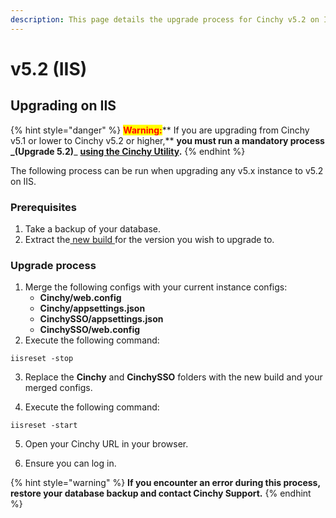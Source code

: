 ```yaml
---
description: This page details the upgrade process for Cinchy v5.2 on IIS.
---
```


# v5.2 (IIS)

## Upgrading on IIS

{% hint style="danger" %}
<mark style="color:red;">**Warning:**</mark>** If you are upgrading from Cinchy v5.1 or lower to Cinchy v5.2 or higher,** **you must run a mandatory process **_**(Upgrade 5.2)**_ [**using the Cinchy Utility**](https://app.gitbook.com/o/-LDtM6UlhGoQ91uwM5SF/s/F1vvLbEMfTF1UqCFU9hs/~/changes/287/deployment-guide/upgrade-guides/upgrading-cinchy-versions/cinchy-upgrade-utility)**.**
{% endhint %}

The following process can be run when upgrading any v5.x instance to v5.2 on IIS.

### Prerequisites

1. Take a backup of your database.
2. Extract the[ new build ](https://platform.docs.cinchy.com/deployment-guide/deployment-installation-guides/deployment-planning-overview-and-checklist/deployment-prerequisites#4.1-access-the-artifacts)for the version you wish to upgrade to.

### Upgrade process

1. Merge the following configs with your current instance configs:
   - **Cinchy/web.config**
   - **Cinchy/appsettings.json**
   - **CinchySSO/appsettings.json**
   - **CinchySSO/web.config**
2. Execute the following command:

```
iisreset -stop
```

3.  Replace the **Cinchy** and **CinchySSO** folders with the new build and your merged configs.

4.  Execute the following command:

```
iisreset -start
```

5. Open your Cinchy URL in your browser.

6. Ensure you can log in.

{% hint style="warning" %}
**If you encounter an error during this process, restore your database backup and contact Cinchy Support.**
{% endhint %}
